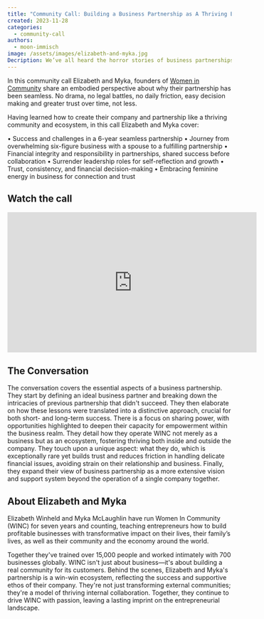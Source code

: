 ```yaml
---
title: "Community Call: Building a Business Partnership as A Thriving Ecosystem with Elizabeth Winheld and Myka McLaughlin"
created: 2023-11-28
categories:
  - community-call
authors:
  - moon-immisch
image: /assets/images/elizabeth-and-myka.jpg
Decription: We’ve all heard the horror stories of business partnerships gone wrong, but Elizabeth and Myka have learned how to create their company and partnership like a thriving community and ecosystem.
---
```


In this community call Elizabeth and Myka, founders of [Women in Community](https://womenincommunity.com/)  share an embodied perspective about why their partnership has been seamless. No drama, no legal battles, no daily friction, easy decision making and greater trust over time, not less.  

Having learned how to create their company and partnership like a thriving community and ecosystem, in this call Elizabeth and Myka cover:

• Success and challenges in a 6-year seamless partnership
• Journey from overwhelming six-figure business with a spouse to a fulfilling partnership
• Financial integrity and responsibility in partnerships, shared success before collaboration
• Surrender leadership roles for self-reflection and growth
• Trust, consistency, and financial decision-making
• Embracing feminine energy in business for connection and trust

## Watch the call

<iframe width="560" height="315" src="https://www.youtube.com/embed/nGckT3j1Puc?si=CQnwhwc3ctDNY3pv" title="YouTube video player" frameborder="0" allow="accelerometer; autoplay; clipboard-write; encrypted-media; gyroscope; picture-in-picture; web-share" allowfullscreen></iframe>

## The Conversation

The conversation covers the essential aspects of a business partnership. They start by defining an ideal business partner and breaking down the intricacies of  previous partnership that didn't succeed. They then elaborate on how these lessons were translated into a distinctive approach, crucial for both short- and long-term success. There is a focus on sharing power, with opportunities highlighted to deepen their capacity for empowerment within the business realm. They detail how they operate WINC not merely as a business but as an ecosystem, fostering thriving both inside and outside the company. They touch upon a unique aspect: what they do, which is exceptionally rare yet builds trust and reduces friction in handling delicate financial issues, avoiding strain on their relationship and business. Finally, they expand their view of business partnership as a more extensive vision and support system beyond the operation of a single company together.

## About Elizabeth and Myka
Elizabeth Winheld and Myka McLaughlin have run Women In Community (WINC) for seven years and counting, teaching entrepreneurs how to build profitable businesses with transformative impact on their lives, their family’s lives, as well as their community and the economy around the world. 

Together they've trained over 15,000 people and worked intimately with 700 businesses globally. WINC isn't just about business—it's about building a real community for its customers. Behind the scenes, Elizabeth and Myka's partnership is a win-win ecosystem, reflecting the success and supportive ethos of their company. They're not just transforming external communities; they're a model of thriving internal collaboration. Together, they continue to drive WINC with passion, leaving a lasting imprint on the entrepreneurial landscape.
